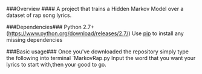 ###Overview ####
A project that trains a Hidden Markov Model over a dataset of rap song lyrics.


###Dependencies###
Python 2.7+ (https://www.python.org/download/releases/2.7/)
Use [pip](https://pypi.python.org/pypi/pip) to install any missing dependencies

###Basic usage###
Once you've downloaded the repository simply type the following into terminal
`MarkovRap.py 
Input the word that you want your lyrics to start with,then your good to go.
